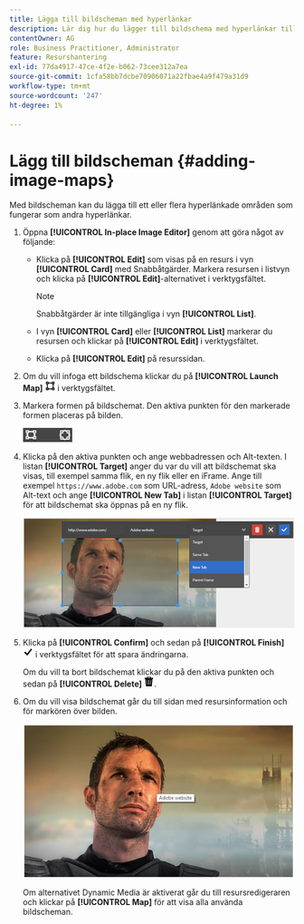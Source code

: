 ```yaml
---
title: Lägga till bildscheman med hyperlänkar
description: Lär dig hur du lägger till bildschema med hyperlänkar till en bild.
contentOwner: AG
role: Business Practitioner, Administrator
feature: Resurshantering
exl-id: 77da4917-47ce-4f2e-b062-73cee312a7ea
source-git-commit: 1cfa58bb7dcbe70906071a22fbae4a9f479a31d9
workflow-type: tm+mt
source-wordcount: '247'
ht-degree: 1%

---
```


# Lägg till bildscheman {#adding-image-maps}

Med bildscheman kan du lägga till ett eller flera hyperlänkade områden som fungerar som andra hyperlänkar.

1. Öppna **[!UICONTROL In-place Image Editor]** genom att göra något av följande:

   * Klicka på **[!UICONTROL Edit]** som visas på en resurs i vyn **[!UICONTROL Card]** med Snabbåtgärder. Markera resursen i listvyn och klicka på **[!UICONTROL Edit]**-alternativet i verktygsfältet.

      >[!NOTE]
      >
      >Snabbåtgärder är inte tillgängliga i vyn **[!UICONTROL List]**.

   * I vyn **[!UICONTROL Card]** eller **[!UICONTROL List]** markerar du resursen och klickar på **[!UICONTROL Edit]** i verktygsfältet.
   * Klicka på **[!UICONTROL Edit]** på resurssidan.

1. Om du vill infoga ett bildschema klickar du på **[!UICONTROL Launch Map]** ![bildschema](assets/do-not-localize/image-map-icon.png) i verktygsfältet.
1. Markera formen på bildschemat. Den aktiva punkten för den markerade formen placeras på bilden.

   ![chlimage_1-422](assets/chlimage_1-422.png)

1. Klicka på den aktiva punkten och ange webbadressen och Alt-texten. I listan **[!UICONTROL Target]** anger du var du vill att bildschemat ska visas, till exempel samma flik, en ny flik eller en iFrame. Ange till exempel `https://www.adobe.com` som URL-adress, `Adobe website` som Alt-text och ange **[!UICONTROL New Tab]** i listan **[!UICONTROL Target]** för att bildschemat ska öppnas på en ny flik.

   ![chlimage_1-423](assets/chlimage_1-423.png)

1. Klicka på **[!UICONTROL Confirm]** och sedan på **[!UICONTROL Finish]** ![markera kryssrutan klar](assets/do-not-localize/check-ok-done-icon.png) i verktygsfältet för att spara ändringarna.

   Om du vill ta bort bildschemat klickar du på den aktiva punkten och sedan på **[!UICONTROL Delete]** ![delete](assets/do-not-localize/delete-solid-line.png).

1. Om du vill visa bildschemat går du till sidan med resursinformation och för markören över bilden.

   ![chlimage_1-426](assets/chlimage_1-426.png)

   Om alternativet Dynamic Media är aktiverat går du till resursredigeraren och klickar på **[!UICONTROL Map]** för att visa alla använda bildscheman.
